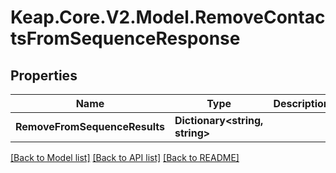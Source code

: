 # Keap.Core.V2.Model.RemoveContactsFromSequenceResponse

## Properties

Name | Type | Description | Notes
------------ | ------------- | ------------- | -------------
**RemoveFromSequenceResults** | **Dictionary&lt;string, string&gt;** |  | [optional] 

[[Back to Model list]](../README.md#documentation-for-models) [[Back to API list]](../README.md#documentation-for-api-endpoints) [[Back to README]](../README.md)


